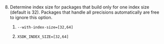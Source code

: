 8. Determine index size for packages that build only for one index size (default is 32). Packages that handle all precisions 
automatically are free to ignore this option.

    1. `--with-index-size=[32,64]`

    2. `XSDK_INDEX_SIZE=[32,64]`
